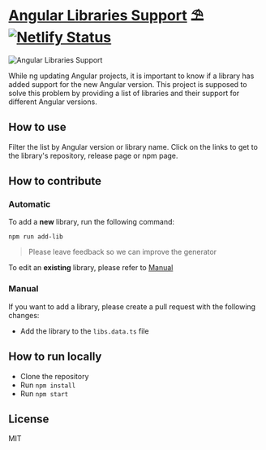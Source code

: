 # [Angular Libraries Support](https://ngx-libs.com) ⛱️ [![Netlify Status](https://api.netlify.com/api/v1/badges/b9665d5e-fb50-4f81-892c-7f47640abac0/deploy-status)](https://app.netlify.com/sites/ngx-libs/deploys)

![Angular Libraries Support](https://github.com/eneajaho/ngx-libs/assets/25394362/97bdd713-4058-4034-b257-94a6602dab69)

While ng updating Angular projects, it is important to know if a library has added support for the new Angular version. This project is supposed to solve this problem by providing a list of libraries and their support for different Angular versions.

## How to use

Filter the list by Angular version or library name. Click on the links to get to the library's repository, release page or npm page.

## How to contribute

### Automatic

To add a **new** library, run the following command:

```shell
npm run add-lib
```

> Please leave feedback so we can improve the generator

To edit an **existing** library, please refer to [Manual](#manual)

### Manual

If you want to add a library, please create a pull request with the following changes:

- Add the library to the `libs.data.ts` file

## How to run locally

- Clone the repository
- Run `npm install`
- Run `npm start`

## License

MIT
